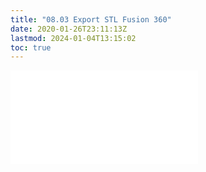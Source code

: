 ```yaml
---
title: "08.03 Export STL Fusion 360"
date: 2020-01-26T23:11:13Z
lastmod: 2024-01-04T13:15:02
toc: true
---
```


![Link to included file content](../../../../digital-fabrication/3d-printing/export-stl-fusion-360.md)
